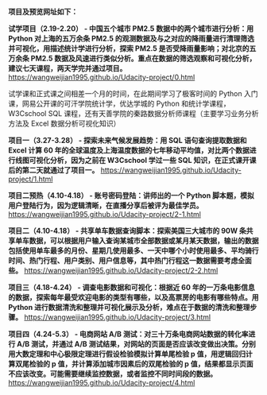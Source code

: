 **项目及预览网址如下：**

**试学项目（2.19-2.20） - 中国五个城市 PM2.5 数据中的两个城市进行分析：用 Python 对上海的五万余条 PM2.5 的观测数据及与之对应的降雨量进行清理筛选并可视化，用描述统计学进行分析，探索 PM2.5 是否受降雨量影响；对北京的五万余条 PM2.5 数据及风速进行类似分析。重点在数据的筛选观察和可视化分析，建议七天课程，两天学完并通过项目。** https://wangweijian1995.github.io/Udacity-project/0.html

试学课和正式课之间相差一个月的时间，在此期间学习了极客时间的 Python 入门课，网易公开课的可汗学院统计学，优达学城的 Python 和统计学课程，W3Cschool SQL 课程，还有天善学院的秦路数据分析师课程（主要学习业务分析方法及 Excel 数据分析可视化知识）

**项目一（3.27-3.28） - 探索未来气候发展趋势：用 SQL 语句查询提取数据和 Excel 计算 60 年的全球温度及上海温度数据的七年移动平均值，对比两个数据进行线图可视化分析，因为之前在 W3Cschool 学过一些 SQL 知识，在正式课开课后的第二天就通过了项目一。** https://wangweijian1995.github.io/Udacity-project/1.html

**项目二预热（4.10-4.18） - 账号密码登陆：讲师出的一个 Python 脚本题，模拟用户登陆行为，因为逻辑清晰，在直播分享后被评为最佳学员。** https://wangweijian1995.github.io/Udacity-project/2-1.html

**项目二（4.10-4.18） - 共享单车数据查询脚本：探索美国三大城市的 90W 条共享单车数据，可以根据用户输入查询某城市全部数据或某月某天数据，输出的数据包括使用单车最多的月份、星期几使用最多、一天中哪个小时使用最多、平均骑行时间、热门行程、用户类别、用户信息等，其中热门行程这一数据需要考虑全面些。** https://wangweijian1995.github.io/Udacity-project/2-2.html

**项目三（4.18-4.24） - 调查电影数据和可视化：根据近 60 年的一万条电影信息的数据，探索每年最受欢迎电影的类型有哪些，以及高票房的电影有哪些特点。用 Python 进行数据清洗和整理并可视化展示及分析，难点在于数据的清洗和整理步骤。** https://wangweijian1995.github.io/Udacity-project/3.html

**项目四（4.24-5.3） - 电商网站 A/B 测试：对三十万条电商网站数据的转化率进行 A/B 测试，并通过 A/B 测试结果，对网站的页面是否应该改变做出决策。分别用大数定理和中心极限定理进行假设检验模拟计算单尾检验 p 值，用逻辑回归计算双尾检验的 p 值，并计算添加城市因素后的双尾检验的 p 值，结果都显示页面不应该改变。可能需要继续监控数据，或者监控不同时间段的数据。** https://wangweijian1995.github.io/Udacity-project/4.html
